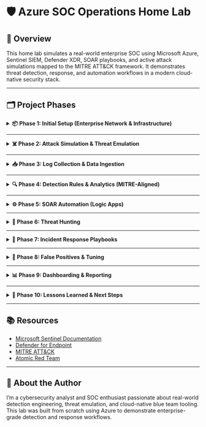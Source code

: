# 🛡️ Azure SOC Operations Home Lab

## 🧠 Overview

This home lab simulates a real-world enterprise SOC using Microsoft Azure, Sentinel SIEM, Defender XDR, SOAR playbooks, and active attack simulations mapped to the MITRE ATT&CK framework. It demonstrates threat detection, response, and automation workflows in a modern cloud-native security stack.

---

## 🗂️ Project Phases

<details>
<summary><strong>📦 Phase 1: Initial Setup (Enterprise Network & Infrastructure)</strong></summary>

📄 [View Phase 1 Documentation](https://github.com/bnmou/Azure-Enterprise-Simulation/blob/main/1%20-%20Initial%20Setup.md)

</details>

---

<details>
<summary><strong>☠️ Phase 2: Attack Simulation & Threat Emulation</strong></summary>

📄 [View Phase 2 Documentation](https://github.com/bnmou/Azure-Enterprise-Simulation/blob/main/2%20-%20Attack%20Simulation%20%26%20Threat%20Emulation.md)

</details>

---

<details>
<summary><strong>📥 Phase 3: Log Collection & Data Ingestion</strong></summary>

📄 [View Phase 3 Documentation](https://github.com/bnmou/Azure-Enterprise-Simulation/blob/main/3%20-%20Log%20Collection%20%26%20Data%20Ingestion.md)

</details>

---

<details>
<summary><strong>🔍 Phase 4: Detection Rules & Analytics (MITRE-Aligned)</strong></summary>

📄 [View Phase 4 Documentation](https://github.com/bnmou/Azure-Enterprise-Simulation/blob/main/4%20-%20Detection%20Rules%20%26%20Analytics.md)

</details>

---

<details>
<summary><strong>⚙️ Phase 5: SOAR Automation (Logic Apps)</strong></summary>

📄 [View Phase 5 Documentation](https://github.com/bnmou/Azure-Enterprise-Simulation/blob/main/5%20-%20SOAR%20Automation.md)

</details>

---

<details>
<summary><strong>🧭 Phase 6: Threat Hunting</strong></summary>

📄 [View Phase 6 Documentation](https://github.com/bnmou/Azure-Enterprise-Simulation/blob/main/6%20-%20Threat%20Hunting.md)

</details>

---

<details>
<summary><strong>📖 Phase 7: Incident Response Playbooks</strong></summary>

📄 [View Phase 7 Documentation](https://github.com/bnmou/Azure-Enterprise-Simulation/blob/main/7%20-%20Incident%20Response.md)

</details>

---

<details>
<summary><strong>🎯 Phase 8: False Positives & Tuning</strong></summary>

📄 [View Phase 8 Documentation](https://github.com/bnmou/Azure-Enterprise-Simulation/blob/main/8%20-%20False%20Positives%20%26%20Tuning.md)

</details>

---

<details>
<summary><strong>📊 Phase 9: Dashboarding & Reporting</strong></summary>

📄 [View Phase 9 Documentation](https://github.com/bnmou/Azure-Enterprise-Simulation/blob/main/9%20-%20Dashboarding%20%26%20Reporting.md)

</details>

---

<details>
<summary><strong>🧠 Phase 10: Lessons Learned & Next Steps</strong></summary>

📄 [View Phase 10 Documentation](https://github.com/bnmou/Azure-Enterprise-Simulation/blob/main/99%20-%20Lessons%20Learned%20%26%20Next%20Steps.md)

</details>

---

## 📚 Resources

- [Microsoft Sentinel Documentation](https://learn.microsoft.com/en-us/azure/sentinel/)
- [Defender for Endpoint](https://learn.microsoft.com/en-us/microsoft-365/security/defender-endpoint/)
- [MITRE ATT&CK](https://attack.mitre.org/)
- [Atomic Red Team](https://github.com/redcanaryco/atomic-red-team)

---

## 👋 About the Author

I’m a cybersecurity analyst and SOC enthusiast passionate about real-world detection engineering, threat emulation, and cloud-native blue team tooling. This lab was built from scratch using Azure to demonstrate enterprise-grade detection and response workflows.

